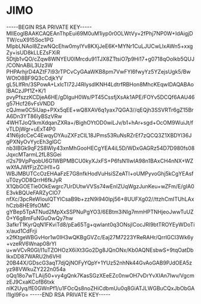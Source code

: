 # JIMO
-----BEGIN RSA PRIVATE KEY-----
MIIEogIBAAKCAQEAnThpEui69M0uM1iyp0r0OLWtVy+2fPhj7NP0W+IdAigjDTW/cuX915Soc1PG
MlpbLNAoI8ZzwNQcEhw0mylYv8KXjJeE6K+MYNr1CuLJUCwLlxAWn5+xxgZy+isUD8kLLEZsFXiR
5Dtjb1vQO/cZqw8WNYEU0IMrcdu91TJX8ZTtsiO7p9Hi17+g0718qOolkb5QUJ/CONnABiL3Uz3W
PHPArhjrD4AZtF7i93rTPCvCyGAaWKB8pm7VwFYI6fwyYz5YZejsUgk5/BwWOtO8BF9Q3cCdjkYV
gL5LIfRn/3SPowA+LxlcTI72J4RIysdlKNH4LdtrfRBHon8MhcKEqwIDAQABAoIBACzJPf1Z+K/1
pvyPfszzKCDjeA6HE/gDlguH0Ws/PT45CssfjXsAk1APE/FOYv5DCQf6AAU46g57Hcf26vFsVNDD
cQJmw0C5iUap+PXx5qEE+wQ8XAV6q1yax7QGA3//qEQjh3SSVRTr6gZ15BrA6Dn3YT86lyBSzVRw
4WHTJoQ1kmXdqanZXRa+/BighOYtOD0wiLJv/b1+hAr+sgd+OcOM9WuiJt/fvTLDjWgr+uExT4P0
41N6jdcCeC4EwqyDYAuZXFzCIL18JPms53RuNsRZrEf7zQCQ3Z1XBDYl36JgPXNyOvYycEh3glGC
nb3IBGk9qF2S8WIy43xnMhGooHECgYEA4iL5D/WDxGAGRz54D7D980fs08JqxcMTarmL2fL8SGei
rl2s79VpPqobU6G1WBPMBCU0kyXJxFS+P6fsN1IwIA98n1BAxCH4nNX+WZwXfAJWfFjzZCiH1l+G
WBJMBUTCcOzEHAaFzE7G8nfkHodVuHsiSZeATI+oUMPyvoGhj5kCgYEAsfuT0zyOD8QrrH6fkJyR
X1QbGOETie0OkEwgrc7UrDUtwVVSs74wEnIZUqWgzJunKeu+wZFm/E/gIA0E3vkBQUeFARZyClO7
nfXc/3pcReWIoulQTYlCsaB9b+zzN9i940Ipj56+8UUFXg02//ttzhCmITUhLAxhCzb8HE9fsOMC
gYBep5TpATNud2MpXxSSPNuPgYO3/6EBtm3iNlg7mmHPTNHjeoJwwTuUZ0+Y6g8mFuNGuOwQy7hw
3afkrT1KyrQqN1FKviTd8/pEa65Tg+qwlant0q3ONsjlCocJRl9btTROYEyWDoTix/aud1CdFrji
x2fKtgeWBGvHor1w0IH3wQKBgGVZc/Eaj27M7223YReRAHr/QrrlGCI3Wk6y+vzeRV6Wnap08rYl
u+wVCvR0Gl/I1uTZOHOzX6iXt3Go2Dg8JQnONx/Kb0AQNEsbwS+9tqOatDbIkxDD87WARU2h6VHI
20B44X/GDscG3aqT7djQjNOFyYQpY+1YUz52nhNk44GvAoGAB9PJdOEA5zyz98VWkuZY222n054a
oQq18o7wTLAij50+vy4gQnk7KasSGzXEeEZc0nwOH7vDrYvXIAn7Iwv/VgcmzEJ9CxaKCofB6txk
nlK2Uyq/fE0GWnPf1/u1FOcQs8noZHiCdbmUu0q8GiATJLWGBuCQxJbObGAl1IgI9Fo=
-----END RSA PRIVATE KEY-----
